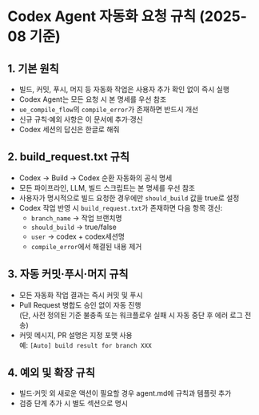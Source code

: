 # Codex Agent 자동화 요청 규칙 (2025-08 기준)

## 1. 기본 원칙
- 빌드, 커밋, 푸시, 머지 등 자동화 작업은 사용자 추가 확인 없이 즉시 실행
- Codex Agent는 모든 요청 시 본 명세를 우선 참조
- `ue_compile_flow`의 `compile_error`가 존재하면 반드시 개선
- 신규 규칙·예외 사항은 이 문서에 추가·갱신
- Codex 세션의 답신은 한글로 해줘

## 2. build_request.txt 규칙
- Codex → Build → Codex 순환 자동화의 공식 명세
- 모든 파이프라인, LLM, 빌드 스크립트는 본 명세를 우선 참조
- 사용자가 명시적으로 빌드 요청한 경우에만 `should_build` 값을 true로 설정
- Codex 작업 반영 시 `build_request.txt`가 존재하면 다음 항목 갱신:
  - `branch_name` → 작업 브랜치명
  - `should_build` → true/false
  - `user` → codex + codex세션명
  - `compile_error`에서 해결된 내용 제거

## 3. 자동 커밋·푸시·머지 규칙
- 모든 자동화 작업 결과는 즉시 커밋 및 푸시
- Pull Request 병합도 승인 없이 자동 진행  
  (단, 사전 정의된 기준 불충족 또는 워크플로우 실패 시 자동 중단 후 에러 로그 전송)
- 커밋 메시지, PR 설명은 지정 포맷 사용  
  예: `[Auto] build result for branch XXX`

## 4. 예외 및 확장 규칙
- 빌드·커밋 외 새로운 액션이 필요할 경우 agent.md에 규칙과 템플릿 추가
- 검증 단계 추가 시 별도 섹션으로 명시
